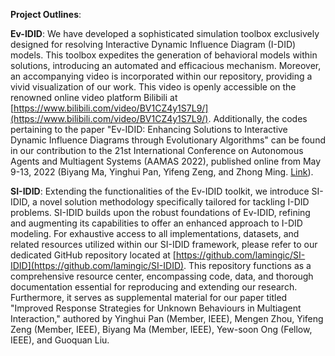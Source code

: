 **Project Outlines**:

**Ev-IDID**:
We have developed a sophisticated simulation toolbox exclusively designed for resolving Interactive Dynamic Influence Diagram (I-DID) models. This toolbox expedites the generation of behavioral models within solutions, introducing an automated and efficacious mechanism. Moreover, an accompanying video is incorporated within our repository, providing a vivid visualization of our work. This video is openly accessible on the renowned online video platform Bilibili at [https://www.bilibili.com/video/BV1CZ4y1S7L9/](https://www.bilibili.com/video/BV1CZ4y1S7L9/). Additionally, the codes pertaining to the paper "Ev-IDID: Enhancing Solutions to Interactive Dynamic Influence Diagrams through Evolutionary Algorithms" can be found in our contribution to the 21st International Conference on Autonomous Agents and Multiagent Systems (AAMAS 2022), published online from May 9-13, 2022 (Biyang Ma, Yinghui Pan, Yifeng Zeng, and Zhong Ming. [Link](https://ifmas.csc.liv.ac.uk/Proceedings/aamas2022/pdfs/p1911.pdf)).

**SI-IDID**:
Extending the functionalities of the Ev-IDID toolkit, we introduce SI-IDID, a novel solution methodology specifically tailored for tackling I-DID problems. SI-IDID builds upon the robust foundations of Ev-IDID, refining and augmenting its capabilities to offer an enhanced approach to I-DID modeling. For exhaustive access to all implementations, datasets, and related resources utilized within our SI-IDID framework, please refer to our dedicated GitHub repository located at [https://github.com/lamingic/SI-IDID](https://github.com/lamingic/SI-IDID). This repository functions as a comprehensive resource center, encompassing code, data, and thorough documentation essential for reproducing and extending our research. Furthermore, it serves as supplemental material for our paper titled "Improved Response Strategies for Unknown Behaviours in Multiagent Interaction," authored by Yinghui Pan (Member, IEEE), Mengen Zhou, Yifeng Zeng (Member, IEEE), Biyang Ma (Member, IEEE), Yew-soon Ong (Fellow, IEEE), and Guoquan Liu.
